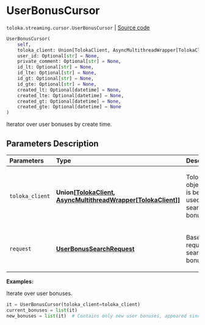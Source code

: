 # UserBonusCursor
`toloka.streaming.cursor.UserBonusCursor` | [Source code](https://github.com/Toloka/toloka-kit/blob/v0.1.25/src/streaming/cursor.py#L296)

```python
UserBonusCursor(
    self,
    toloka_client: Union[TolokaClient, AsyncMultithreadWrapper[TolokaClient]],
    user_id: Optional[str] = None,
    private_comment: Optional[str] = None,
    id_lt: Optional[str] = None,
    id_lte: Optional[str] = None,
    id_gt: Optional[str] = None,
    id_gte: Optional[str] = None,
    created_lt: Optional[datetime] = None,
    created_lte: Optional[datetime] = None,
    created_gt: Optional[datetime] = None,
    created_gte: Optional[datetime] = None
)
```

Iterator over user bonuses by create time.

## Parameters Description

| Parameters | Type | Description |
| :----------| :----| :-----------|
`toloka_client`|**Union\[[TolokaClient](toloka.client.TolokaClient.md), [AsyncMultithreadWrapper](toloka.util.async_utils.AsyncMultithreadWrapper.md)\[[TolokaClient](toloka.client.TolokaClient.md)\]\]**|<p>TolokaClient object that is being used to search user bonuses.</p>
`request`|**[UserBonusSearchRequest](toloka.client.search_requests.UserBonusSearchRequest.md)**|<p>Base request to search user bonuses by.</p>

**Examples:**

Iterate over user bonuses.

```python
it = UserBonusCursor(toloka_client=toloka_client)
current_bonuses = list(it)
new_bonuses = list(it)  # Contains only new user bonuses, appeared since the previous call.
```
